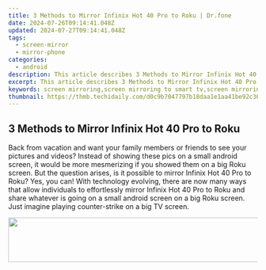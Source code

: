 ```yaml
---
title: 3 Methods to Mirror Infinix Hot 40 Pro to Roku | Dr.fone
date: 2024-07-26T09:14:41.048Z
updated: 2024-07-27T09:14:41.048Z
tags: 
  - screen-mirror
  - mirror-phone
categories:
  - android
description: This article describes 3 Methods to Mirror Infinix Hot 40 Pro to Roku
excerpt: This article describes 3 Methods to Mirror Infinix Hot 40 Pro to Roku
keywords: screen mirroring,screen mirroring to smart tv,screen mirroring software,screen mirroring to sony tv,screen mirroring to mac,screen mirroring to iphone,screen mirroring to lg tv,screen mirroring to pc,screen mirroring to ipad,screen mirroring tool,screen mirroring to tv,screen mirroring to roku
thumbnail: https://thmb.techidaily.com/d0c9b7047797b18daa1e1aa41be92c363eb13ba8f8bfa2b570a90a8bfa430bd1.jpg
---
```


## 3 Methods to Mirror Infinix Hot 40 Pro to Roku

Back from vacation and want your family members or friends to see your pictures and videos? Instead of showing these pics on a small android screen, it would be more mesmerizing if you showed them on a big Roku screen. But the question arises, is it possible to mirror Infinix Hot 40 Pro to Roku? Yes, you can! With technology evolving, there are now many ways that allow individuals to effortlessly mirror Infinix Hot 40 Pro to Roku and share whatever is going on a small android screen on a big Roku screen. Just imagine playing counter-strike on a big TV screen.



<ins class="adsbygoogle"
      style="display:block"
      data-ad-client="ca-pub-7571918770474297"
      data-ad-slot="8358498916"
      data-ad-format="auto"
      data-full-width-responsive="true"></ins>


<!-- affiliate ads begin -->
<a href="https://united.elfm.net/c/5597632/517826/4704" target="_top" id="517826"><img src="//a.impactradius-go.com/display-ad/4704-517826" border="0" alt="" width="728" height="90"/></a><img height="0" width="0" src="https://united.elfm.net/i/5597632/517826/4704" style="position:absolute;visibility:hidden;" border="0" />
<!-- affiliate ads end -->